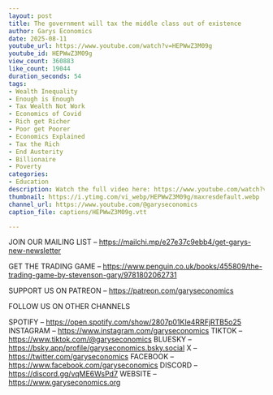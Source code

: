 ```yaml
---
layout: post
title: The government will tax the middle class out of existence
author: Garys Economics
date: 2025-08-11
youtube_url: https://www.youtube.com/watch?v=HEPWwZ3M09g
youtube_id: HEPWwZ3M09g
view_count: 360883
like_count: 19044
duration_seconds: 54
tags:
- Wealth Inequality
- Enough is Enough
- Tax Wealth Not Work
- Economics of Covid
- Rich get Richer
- Poor get Poorer
- Economics Explained
- Tax the Rich
- End Austerity
- Billionaire
- Poverty
categories:
- Education
description: Watch the full video here: https://www.youtube.com/watch?v=KHdUAZnGS50
thumbnail: https://i.ytimg.com/vi_webp/HEPWwZ3M09g/maxresdefault.webp
channel_url: https://www.youtube.com/@garyseconomics
caption_file: captions/HEPWwZ3M09g.vtt

---
```


JOIN OUR MAILING LIST – https://mailchi.mp/e27e37c9ebb4/get-garys-new-newsletter

GET THE TRADING GAME – https://www.penguin.co.uk/books/455809/the-trading-game-by-stevenson-gary/9781802062731 

SUPPORT US ON PATREON – https://patreon.com/garyseconomics

FOLLOW US ON OTHER CHANNELS

SPOTIFY – https://open.spotify.com/show/2807p01KIe4RRFjRTB5o25
INSTAGRAM – https://www.instagram.com/garyseconomics
TIKTOK – https://www.tiktok.com/@garyseconomics
BLUESKY – https://bsky.app/profile/garyseconomics.bsky.social
X – https://twitter.com/garyseconomics
FACEBOOK – https://www.facebook.com/garyseconomics
DISCORD – https://discord.gg/vqME6WsPd7
WEBSITE – https://www.garyseconomics.org
